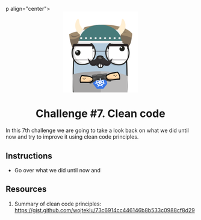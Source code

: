 p align="center">
    <img alt="&quot;a random gopher created by gopherize.me&quot;" src="../../img/gopher-challenge-3.png" width="200px" style="display: block; margin: 0 auto"/>
</p>

<h1 align="center" style="text-align: center;">
  Challenge #7. Clean code
</h1>

In this 7th challenge we are going to take a look back on what we did until now and try to improve it 
using clean code principles.

## Instructions


* Go over what we did until now and 

## Resources
1. Summary of clean code principles: https://gist.github.com/wojteklu/73c6914cc446146b8b533c0988cf8d29 
